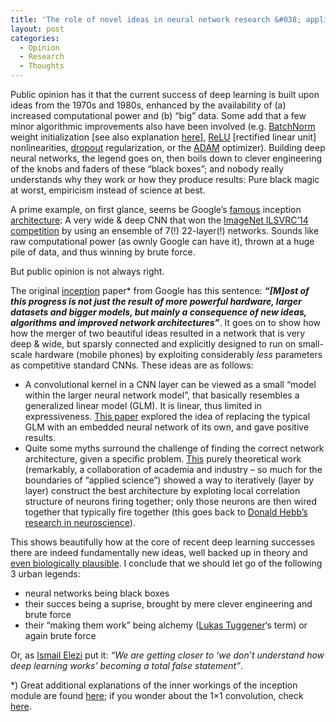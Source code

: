 ```yaml
---
title: 'The role of novel ideas in neural network research &#038; applications'
layout: post
categories:
  - Opinion
  - Research
  - Thoughts
---
```

Public opinion has it that the current success of deep learning is built upon ideas from the 1970s and 1980s, enhanced by the availability of (a) increased computational power and (b) &#8220;big&#8221; data. Some add that a few minor algorithmic improvements also have been involved (e.g. <a href="https://arxiv.org/abs/1511.06856" target="_blank">BatchNorm</a> weight initialization [see also explanation <a href="http://www.computervisionblog.com/2016/06/deep-learning-trends-iclr-2016.html" target="_blank">here</a>], <a href="https://www.cs.toronto.edu/~hinton/absps/reluICML.pdf" target="_blank">ReLU</a> [rectified linear unit] nonlinearities, <a href="https://www.cs.toronto.edu/~hinton/absps/JMLRdropout.pdf" target="_blank">dropout</a> regularization, or the <a href="https://arxiv.org/abs/1412.6980" target="_blank">ADAM</a> optimizer). Building deep neural networks, the legend goes on, then boils down to clever engineering of the knobs and faders of these &#8220;black boxes&#8221;; and nobody really understands why they work or how they produce results: Pure black magic at worst, empiricism instead of science at best.

A prime example, on first glance, seems be Google&#8217;s <a href="https://research.googleblog.com/2015/06/inceptionism-going-deeper-into-neural.html" target="_blank">famous</a> inception <a href="https://arxiv.org/pdf/1409.4842v1.pdf" target="_blank">architecture</a>: A very wide & deep CNN that won the <a href="http://image-net.org/challenges/LSVRC/2014/" target="_blank">ImageNet ILSVRC&#8217;14 competition</a> by using an ensemble of 7(!) 22-layer(!) networks. Sounds like raw computational power (as ownly Google can have it), thrown at a huge pile of data, and thus winning by brute force.

But public opinion is not always right.

The original <a href="https://arxiv.org/pdf/1409.4842v1.pdf" target="_blank">inception</a> paper* from Google has this sentence: <strong><em>&#8220;[M]ost of this progress is not just the result of more powerful hardware, larger datasets and bigger models, but mainly a consequence of new ideas, algorithms and improved network architectures&#8221;</em></strong>. It goes on to show how how the merger of two beautiful ideas resulted in a network that is very deep & wide, but sparsly connected and explicitly designed to run on small-scale hardware (mobile phones) by exploiting considerably <em>less</em> parameters as competitive standard CNNs. These ideas are as follows:

  * A convolutional kernel in a CNN layer can be viewed as a small &#8220;model within the larger neural network model&#8221;, that basically resembles a generalized linear model (GLM). It is linear, thus limited in expressiveness. <a href="https://arxiv.org/pdf/1312.4400v3.pdf" target="_blank">This paper</a> explored the idea of replacing the typical GLM with an embedded neural network of its own, and gave positive results.
  * Quite some myths surround the challenge of finding the correct network architecture, given a specific problem. <a href="http://jmlr.org/proceedings/papers/v32/arora14.pdf" target="_blank">This</a> purely theoretical work (remarkably, a collaboration of academia and industry &#8211; so much for the boundaries of &#8220;applied science&#8221;) showed a way to iteratively (layer by layer) construct the best architecture by exploting local correlation structure of neurons firing together; only those neurons are then wired together that typically fire together (this goes back to <a href="https://en.wikipedia.org/wiki/Hebbian_theory" target="_blank">Donald Hebb&#8217;s research in neuroscience</a>).

This shows beautifully how at the core of recent deep learning successes there are indeed fundamentally new ideas, well backed up in theory and <a href="http://www.iro.umontreal.ca/~bengioy/talks/Brains+Bits-NIPS2016Workshop.pptx.pdf" target="_blank">even biologically plausible</a>. I conclude that we should let go of the following 3 urban legends:

  * neural networks being black boxes
  * their succes being a suprise, brought by mere clever engineering and brute force
  * their &#8220;making them work&#8221; being alchemy (<a href="https://www.zhaw.ch/de/ueber-uns/person/tugg/" target="_blank">Lukas Tuggener</a>&#8216;s term) or again brute force

Or, as <a href="https://www.quora.com/profile/Ismail-Elezi" target="_blank">Ismail Elezi</a> put it: _&#8220;We are getting closer to &#8216;we don&#8217;t understand how deep learning works&#8217; becoming a total false statement&#8221;_.

*) Great additional explanations of the inner workings of the inception module are found <a href="https://hackathonprojects.wordpress.com/2016/09/25/inception-modules-explained-and-implemented/" target="_blank">here</a>; if you wonder about the 1&#215;1 convolution, check <a href="http://stats.stackexchange.com/questions/194142/what-does-1x1-convolution-mean-in-a-neural-network" target="_blank">here</a>.